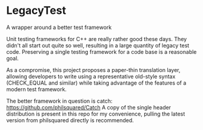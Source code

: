 # LegacyTest
A wrapper around a better test framework

Unit testing frameworks for C++ are really rather good these days. They didn't all start out quite so well, resulting in a large quantity of legacy test code. Preserving a single testing framework for a code base is a reasonable goal.

As a compromise, this project proposes a paper-thin translation layer, allowing developers to write using a representative old-style syntax (CHECK_EQUAL and similar) while taking advantage of the features of a modern test framework.

The better framework in question is catch: https://github.com/philsquared/Catch
A copy of the single header distribution is present in this repo for my convenience, pulling the latest version from philsquared directly is recommended.



